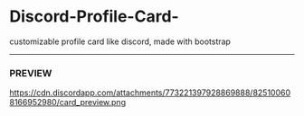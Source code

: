 # Discord-Profile-Card-
customizable profile card like discord, made with bootstrap

___

### PREVIEW
https://cdn.discordapp.com/attachments/773221397928869888/825100608166952980/card_preview.png
